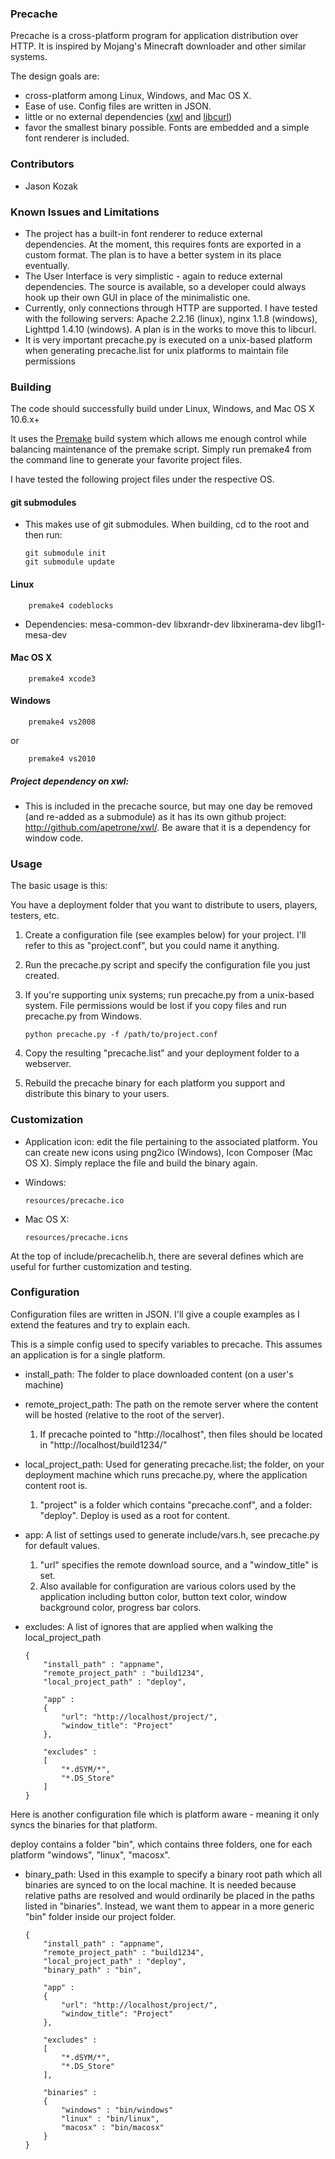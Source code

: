 ### Precache

Precache is a cross-platform program for application distribution over HTTP. It is inspired by Mojang's Minecraft downloader and other similar systems.


The design goals are:

-	cross-platform among Linux, Windows, and Mac OS X.
-	Ease of use. Config files are written in JSON.
-	little or no external dependencies ([xwl](http://github.com/apetrone/xwl) and [libcurl](http://github.com/bagder/curl))
-	favor the smallest binary possible. Fonts are embedded and a simple font renderer is included.

### Contributors
-	Jason Kozak

### Known Issues and Limitations

-	The project has a built-in font renderer to reduce external dependencies. At the moment, this requires fonts are exported in a custom format. The plan is to have a better system in its place eventually.
-	The User Interface is very simplistic - again to reduce external dependencies. The source is available, so a developer could always hook up their own GUI in place of the minimalistic one.
-	Currently, only connections through HTTP are supported. I have tested with the following servers: Apache 2.2.16 (linux), nginx 1.1.8 (windows), Lighttpd 1.4.10 (windows). A plan is in the works to move this to libcurl.
-	It is very important precache.py is executed on a unix-based platform when generating precache.list for unix platforms to maintain file permissions


### Building

The code should successfully build under Linux, Windows, and Mac OS X 10.6.x+

It uses the [Premake](http://industriousone.com/premake "premake") build system which allows me enough control while balancing maintenance of the premake script.
Simply run premake4 from the command line to generate your favorite project files.

I have tested the following project files under the respective OS.

#### git submodules
-	This makes use of git submodules. When building, cd to the root and then run:

		git submodule init
		git submodule update

#### Linux
		premake4 codeblocks

-	Dependencies: mesa-common-dev libxrandr-dev libxinerama-dev libgl1-mesa-dev

#### Mac OS X
		premake4 xcode3

#### Windows
		premake4 vs2008

or

		premake4 vs2010

##### Project dependency on xwl:
-	This is included in the precache source, but may one day be removed (and re-added as a submodule) as it has its own github project: http://github.com/apetrone/xwl/. Be aware that it is a dependency for window code.


### Usage

The basic usage is this:

You have a deployment folder that you want to distribute to users, players, testers, etc.

1.	Create a configuration file (see examples below) for your project. I'll refer to this as "project.conf", but you could name it anything.
2.	Run the precache.py script and specify the configuration file you just created.
3.	If you're supporting unix systems; run precache.py from a unix-based system. File permissions would be lost if you copy files and run precache.py from Windows.


		python precache.py -f /path/to/project.conf


4.	Copy the resulting "precache.list" and your deployment folder to a webserver.
5.	Rebuild the precache binary for each platform you support and distribute this binary to your users.


### Customization

-	Application icon: edit the file pertaining to the associated platform.
	You can create new icons using png2ico (Windows), Icon Composer (Mac OS X).
	Simply replace the file and build the binary again.

-	Windows:

		resources/precache.ico

-	Mac OS X:

		resources/precache.icns

At the top of include/precachelib.h, there are several defines which are useful for further customization and testing.

### Configuration

Configuration files are written in JSON. I'll give a couple examples as I extend the features and try to explain each.

This is a simple config used to specify variables to precache. This assumes an application is for a single platform.

-	install_path: The folder to place downloaded content (on a user's machine)
-	remote_project_path: The path on the remote server where the content will be hosted (relative to the root of the server).
	1.	If precache pointed to "http://localhost", then files should be located in "http://localhost/build1234/"
-	local_project_path: Used for generating precache.list; the folder, on your deployment machine which runs precache.py, where the application content root is.
	1.	"project" is a folder which contains "precache.conf", and a folder: "deploy". Deploy is used as a root for content.
-	app: A list of settings used to generate include/vars.h, see precache.py for default values.
	1.	"url" specifies the remote download source, and a "window_title" is set.
	2.	Also available for configuration are various colors used by the application including button color, button text color, window background color, progress bar colors.
-	excludes: A list of ignores that are applied when walking the local_project_path


		{
			"install_path" : "appname",
			"remote_project_path" : "build1234",
			"local_project_path" : "deploy",
	
			"app" :
			{
				"url": "http://localhost/project/",
				"window_title": "Project"
			},
	
			"excludes" :
			[
				"*.dSYM/*",
				"*.DS_Store"
			]
		}


Here is another configuration file which is platform aware - meaning it only syncs the binaries for that platform.

deploy contains a folder "bin", which contains three folders, one for each platform "windows", "linux", "macosx".

-	binary_path: Used in this example to specify a binary root path which all binaries are synced to on the local machine.
	It is needed because relative paths are resolved and would ordinarily be placed in the paths listed in "binaries".
	Instead, we want them to appear in a more generic "bin" folder inside our project folder.

		{
			"install_path" : "appname",
			"remote_project_path" : "build1234",
			"local_project_path" : "deploy",
			"binary_path" : "bin",

			"app" :
			{
				"url": "http://localhost/project/",
				"window_title": "Project"
			},

			"excludes" :
			[
				"*.dSYM/*",
				"*.DS_Store"
			],

			"binaries" :
			{
				"windows" : "bin/windows"
				"linux" : "bin/linux",
				"macosx" : "bin/macosx"
			}
		}

